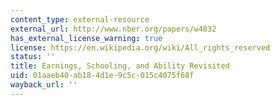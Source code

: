 ```yaml
---
content_type: external-resource
external_url: http://www.nber.org/papers/w4832
has_external_license_warning: true
license: https://en.wikipedia.org/wiki/All_rights_reserved
status: ''
title: Earnings, Schooling, and Ability Revisited
uid: 01aaeb40-ab18-4d1e-9c5c-015c4075f68f
wayback_url: ''
---
```

